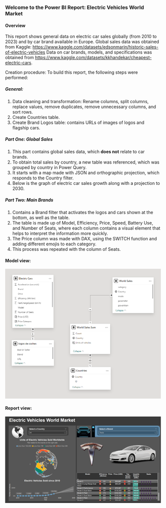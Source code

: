 ### Welcome to the Power BI Report: Electric Vehicles World Market

#### Overview

This report shows general data on electric car sales globally (from 2010 to 2023) and by car brand available in Europe.
Global sales data was obtained from Kaggle: https://www.kaggle.com/datasets/edsonmarin/historic-sales-of-electric-vehicles Data on car brands, models, and specifications was obtained from https://www.kaggle.com/datasets/kkhandekar/cheapest-electric-cars.

Creation procedure: To build this report, the following steps were performed: 

##### General: 
1. Data cleaning and transformation: Rename columns, split columns, replace values, remove duplicates, remove unnecessary columns, and sort rows.
2. Create Countries table.
3. Create Brand Logos table: contains URLs of images of logos and flagship cars.

##### Part One: Global Sales 
1. This part contains global sales data, which **does not** relate to car brands.
2. To obtain total sales by country, a new table was referenced, which was grouped by country in Power Query.
3. It starts with a map made with JSON and orthographic projection, which responds to the Country filter.
4. Below is the graph of electric car sales growth along with a projection to 2030.
  
##### Part Two: Main Brands
1. Contains a Brand filter that activates the logos and cars shown at the bottom, as well as the table.
2. The table is made up of Model, Efficiency, Price, Speed, Battery Use, and Number of Seats, where each column contains a visual element that helps to interpret the information more quickly.
3. The Price column was made with DAX, using the SWITCH function and adding different emojis to each category.
4. This process was repeated with the column of Seats.

#### Model view:

![Model](Model.png)

#### Report view:

![Report](EV.png)

